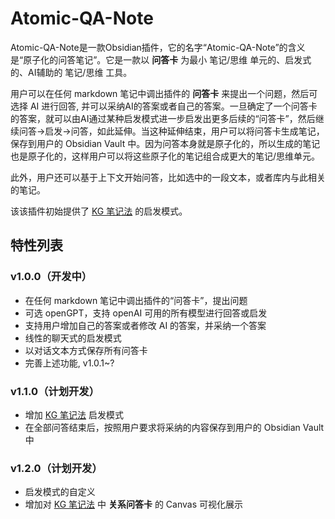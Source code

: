# Atomic-QA-Note

Atomic-QA-Note是一款Obsidian插件，它的名字“Atomic-QA-Note”的含义是“原子化的问答笔记”。它是一款以 **问答卡** 为最小 笔记/思维 单元的、启发式的、AI辅助的 笔记/思维 工具。

用户可以在任何 markdown 笔记中调出插件的 **问答卡** 来提出一个问题，然后可选择 AI 进行回答, 并可以采纳AI的答案或者自己的答案。一旦确定了一个问答卡的答案，就可以由AI通过某种启发模式进一步启发出更多后续的“问答卡”，然后继续问答->启发->问答，如此延伸。当这种延伸结束，用户可以将问答卡生成笔记，保存到用户的 Obsidian Vault 中。因为问答本身就是原子化的，所以生成的笔记也是原子化的，这样用户可以将这些原子化的笔记组合成更大的笔记/思维单元。

此外，用户还可以基于上下文开始问答，比如选中的一段文本，或者库内与此相关的笔记。

该该插件初始提供了 [KG 笔记法](https://forum-zh.obsidian.md/t/topic/2059) 的启发模式。

## 特性列表

### v1.0.0（开发中）

* 在任何 markdown 笔记中调出插件的“问答卡”，提出问题
* 可选 openGPT，支持 openAI 可用的所有模型进行回答或启发
* 支持用户增加自己的答案或者修改 AI 的答案，并采纳一个答案
* 线性的聊天式的启发模式
* 以对话文本方式保存所有问答卡
* 完善上述功能, v1.0.1~?

### v1.1.0（计划开发）

* 增加 [KG 笔记法](https://forum-zh.obsidian.md/t/topic/2059) 启发模式
* 在全部问答结束后，按照用户要求将采纳的内容保存到用户的 Obsidian Vault 中


### v1.2.0（计划开发）
* 启发模式的自定义
* 增加对  [KG 笔记法](https://forum-zh.obsidian.md/t/topic/2059) 中 **关系问答卡** 的 Canvas 可视化展示
